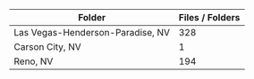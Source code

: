 | Folder                           |   Files / Folders |
|----------------------------------|-------------------|
| Las Vegas-Henderson-Paradise, NV |               328 |
| Carson City, NV                  |                 1 |
| Reno, NV                         |               194 |